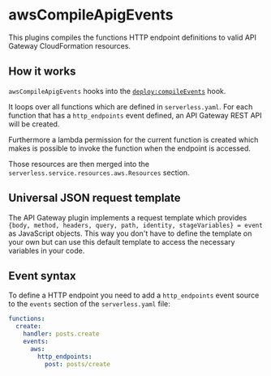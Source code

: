 # awsCompileApigEvents

This plugins compiles the functions HTTP endpoint definitions to valid API Gateway CloudFormation resources.

## How it works

`awsCompileApigEvents` hooks into the [`deploy:compileEvents`](/lib/plugins/deploy) hook.

It loops over all functions which are defined in `serverless.yaml`. For each function that has a `http_endpoints` event
defined, an API Gateway REST API will be created.

Furthermore a lambda permission for the current function is created which makes is possible to invoke the function when
the endpoint is accessed.

Those resources are then merged into the `serverless.service.resources.aws.Resources` section.

## Universal JSON request template

The API Gateway plugin implements a request template which provides `{body, method, headers, query, path, identity,
stageVariables} = event` as JavaScript objects. This way you don't have to define the template on your own but can use
this default template to access the necessary variables in your code.

## Event syntax

To define a HTTP endpoint you need to add a `http_endpoints` event source to the `events` section of the `serverless.yaml`
file:

```yaml
functions:
  create:
    handler: posts.create
    events:
      aws:
        http_endpoints:
          post: posts/create
```
